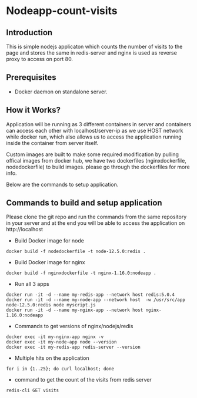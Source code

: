 # Nodeapp-count-visits

## Introduction

This is simple nodejs applicaton which counts the number of visits to the page and stores the same in redis-server and nginx is used as reverse proxy to access on port 80.

## Prerequisites

* Docker daemon on standalone server.

## How it Works?

Application will be running as 3 different containers in server and containers can access each other with localhost/server-ip as we use HOST network while docker run, which also allows us to access the application running inside the container from server itself.

Custom images are built to make some required modification by pulling offical images from docker hub, we have two dockerfiles (nginxdockerfile, nodedockerfile) to build images. please go through the dockerfiles for more info.

Below are the commands to setup application.

## Commands to build and setup application

  Please clone the git repo and run the commands from the same repository in your server and at the end you will be able to access the application on http://localhost

  * Build Docker image for node 
  
  ```
  docker build -f nodedockerfile -t node-12.5.0:redis .
  ```
  
  * Build Docker image for nginx
  
  ```
  docker build -f nginxdockerfile -t nginx-1.16.0:nodeapp .
  ```
  
  * Run all 3 apps
  
  ```
  docker run -it -d --name my-redis-app --network host redis:5.0.4
  docker run -it -d --name my-node-app --network host  -w /usr/src/app node-12.5.0:redis node myscript.js
  docker run -it -d --name my-nginx-app --network host nginx-1.16.0:nodeapp
  
  ```

 
  * Commands to get versions of nginx/nodejs/redis
  
  ```
  docker exec -it my-nginx-app nginx -v
  docker exec -it my-node-app node --version
  docker exec -it my-redis-app redis-server --version
  ```

  * Multiple hits on the application
  
  ```
  for i in {1..25}; do curl localhost; done
  
  ```
        
  * command to get the count of the visits from redis server
  
  ```
  redis-cli GET visits
  
  ```


